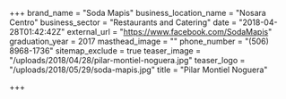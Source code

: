 +++
brand_name = "Soda Mapis"
business_location_name = "Nosara Centro"
business_sector = "Restaurants and Catering"
date = "2018-04-28T01:42:42Z"
external_url = "https://www.facebook.com/SodaMapis"
graduation_year = 2017
masthead_image = ""
phone_number = "(506) 8968-1736"
sitemap_exclude = true
teaser_image = "/uploads/2018/04/28/pilar-montiel-noguera.jpg"
teaser_logo = "/uploads/2018/05/29/soda-mapis.jpg"
title = "Pilar Montiel Noguera"

+++
